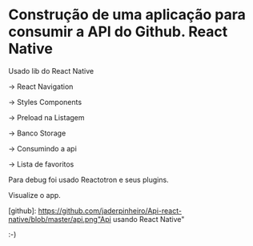 # Construção de uma aplicação para consumir a API do Github. React Native

Usado lib do React Native

-> React Navigation

-> Styles Components

-> Preload na Listagem

-> Banco Storage

-> Consumindo a api

-> Lista de favoritos

Para debug foi usado Reactotron e seus plugins.

Visualize o app.

 [github]: https://github.com/jaderpinheiro/Api-react-native/blob/master/api.png"Api usando React Native"

:-)
